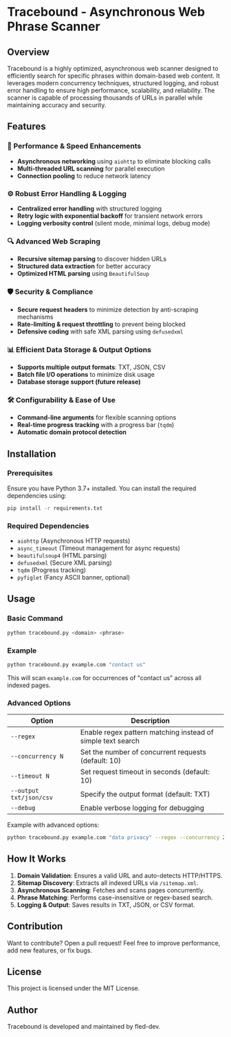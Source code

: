 # Tracebound - Asynchronous Web Phrase Scanner

## Overview
Tracebound is a highly optimized, asynchronous web scanner designed to efficiently search for specific phrases within domain-based web content. It leverages modern concurrency techniques, structured logging, and robust error handling to ensure high performance, scalability, and reliability. The scanner is capable of processing thousands of URLs in parallel while maintaining accuracy and security.

## Features
### 🚀 Performance & Speed Enhancements
- **Asynchronous networking** using `aiohttp` to eliminate blocking calls
- **Multi-threaded URL scanning** for parallel execution
- **Connection pooling** to reduce network latency

### ⚙️ Robust Error Handling & Logging
- **Centralized error handling** with structured logging
- **Retry logic with exponential backoff** for transient network errors
- **Logging verbosity control** (silent mode, minimal logs, debug mode)

### 🔍 Advanced Web Scraping
- **Recursive sitemap parsing** to discover hidden URLs
- **Structured data extraction** for better accuracy
- **Optimized HTML parsing** using `BeautifulSoup`

### 🛡️ Security & Compliance
- **Secure request headers** to minimize detection by anti-scraping mechanisms
- **Rate-limiting & request throttling** to prevent being blocked
- **Defensive coding** with safe XML parsing using `defusedxml`

### 📊 Efficient Data Storage & Output Options
- **Supports multiple output formats**: TXT, JSON, CSV
- **Batch file I/O operations** to minimize disk usage
- **Database storage support (future release)**

### 🛠️ Configurability & Ease of Use
- **Command-line arguments** for flexible scanning options
- **Real-time progress tracking** with a progress bar (`tqdm`)
- **Automatic domain protocol detection**

## Installation
### Prerequisites
Ensure you have Python 3.7+ installed. You can install the required dependencies using:
```sh
pip install -r requirements.txt
```

### Required Dependencies
- `aiohttp` (Asynchronous HTTP requests)
- `async_timeout` (Timeout management for async requests)
- `beautifulsoup4` (HTML parsing)
- `defusedxml` (Secure XML parsing)
- `tqdm` (Progress tracking)
- `pyfiglet` (Fancy ASCII banner, optional)

## Usage
### Basic Command
```sh
python tracebound.py <domain> <phrase>
```

### Example
```sh
python tracebound.py example.com "contact us"
```
This will scan `example.com` for occurrences of "contact us" across all indexed pages.

### Advanced Options
| Option | Description |
|--------|-------------|
| `--regex` | Enable regex pattern matching instead of simple text search |
| `--concurrency N` | Set the number of concurrent requests (default: 10) |
| `--timeout N` | Set request timeout in seconds (default: 10) |
| `--output txt/json/csv` | Specify the output format (default: TXT) |
| `--debug` | Enable verbose logging for debugging |

Example with advanced options:
```sh
python tracebound.py example.com "data privacy" --regex --concurrency 20 --output json
```

## How It Works
1. **Domain Validation**: Ensures a valid URL and auto-detects HTTP/HTTPS.
2. **Sitemap Discovery**: Extracts all indexed URLs via `/sitemap.xml`.
3. **Asynchronous Scanning**: Fetches and scans pages concurrently.
4. **Phrase Matching**: Performs case-insensitive or regex-based search.
5. **Logging & Output**: Saves results in TXT, JSON, or CSV format.

## Contribution
Want to contribute? Open a pull request! Feel free to improve performance, add new features, or fix bugs.

## License
This project is licensed under the MIT License.

## Author
Tracebound is developed and maintained by fled-dev.

